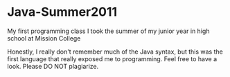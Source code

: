 Java-Summer2011
===============

My first programming class I took the summer of my junior year in high school at Mission College

Honestly, I really don't remember much of the Java syntax, but this was the first language that really exposed me to programming.
Feel free to have a look. Please DO NOT plagiarize.

